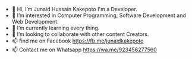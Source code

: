 - 👋 Hi, I’m Junaid Hussain Kakepoto I'm a Developer.
- 👀 I’m interested in Computer Programming, Software Development and Web Development.
- 🌱 I’m currently learning every thing.
- 💞️ I’m looking to collaborate with other content Creators.
- 📫 find me on Facebook https://fb.me/junaidkakepoto
- 📫 Contact me on Whatsapp https://wa.me/923456277560

<!---
junaidkakepoto/junaidkakepoto is a ✨ special ✨ repository because its `README.md` (this file) appears on your GitHub profile.
You can click the Preview link to take a look at your changes.
--->
